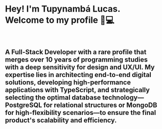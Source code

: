 <h1>Hey! I'm Tupynambá Lucas. Welcome to my profile 🌙💻</h3>
<br>
<h2>A Full-Stack Developer with a rare profile that merges over 10 years of programming studies with a deep sensitivity for design and UX/UI. My expertise lies in architecting end-to-end digital solutions, developing high-performance applications with TypeScript, and strategically selecting the optimal database technology—PostgreSQL for relational structures or MongoDB for high-flexibility scenarios—to ensure the final product's scalability and efficiency.</h2>
<br>
<div>
  
</div>
<br>
